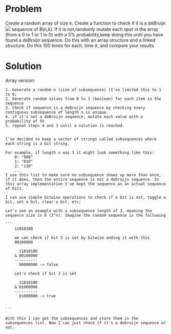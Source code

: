 # Problem

Create a random array of size k. Create a function to check if it is a deBruijn![](https://en.wikipedia.org/wiki/De_Bruijn_sequence) sequence of B(n,k).  If it is not,randomly mutate each spot in the array (from a 0 to 1 or 1 to 0) with a 5% probability,keep doing this until you have found a deBruijn sequence. Do this with an array structure and a linked structure. Do this 100 times for each, time it, and compare your results

# Solution


Array version:

    1. Generate a random n (size of subsequence) (I've limited this to 1 to 6; 
    2. Generate random values from 0 to 1 (boolean) for each item in the sequence
    3. Check if sequence is a deBruijn sequence by checking every contiguous subsequence of length n is unique.
    4. if it's not a deBruijn sequence, mutate each value with a probability of 5%
    5. repeat steps 4 and 3 until a solution is reached.

    
    I've decided to keep a vector of strings called subsequences where each string is a bit string.

    For example, if length n was 3 it might look something like this:
        0: "000"
        1: "010"
        2: "110"
        ...
    I use this list to make sure no subsequence shows up more than once, if it does, then the entire sequence is not a debruijn sequence. In this array implementation I've kept the sequence as an actual sequence of bits. 

    I can use simple bitwise operations to check if a bit is set, toggle a bit, set a bit, clear a bit, etc;

    Let's see an example with a subsequence length of 3, meaning the sequence size is 8 (2^n). Imagine the random sequence is the following
    
    ```
        11010100
    
        we can check if bit 3 is set by bitwise anding it with this
        00100000

          11010100
        & 00100000
        ----------
          00000000 -> false

        Let's check if bit 2 is set
 
          11010100
        & 01000000
        ----------
          01000000 -> true

       
    ```

    With this I can get the subsequences and store them in the subsequences list. Now I can just check if it's a debruijn sequence or not.

